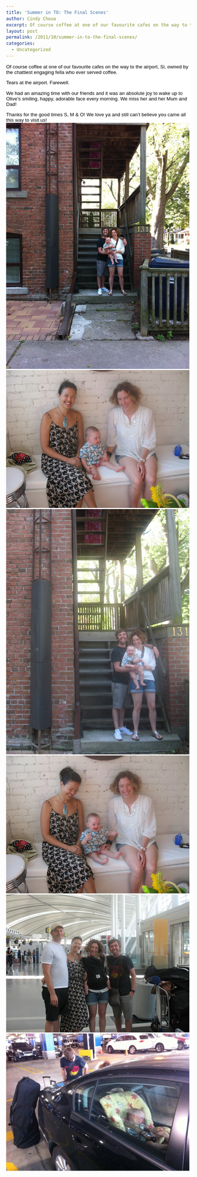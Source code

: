 ```yaml
---
title: 'Summer in TO: The Final Scenes'
author: Cindy Choua
excerpt: Of course coffee at one of our favourite cafes on the way to the airport, Si, owned by the chattiest engaging fella who ever served coffee.Tears at the airport. Farewell.We had an amazing time with our friends and it was an absolute joy to wake up...
layout: post
permalink: /2011/10/summer-in-to-the-final-scenes/
categories:
  - Uncategorized
---
```

<div style="color:#000;background-color:#fff;font-family:arial, helvetica, sans-serif;font-size:10pt;">
  <div>
    Of course coffee at one of our favourite cafes on the way to the airport, Si, owned by the chattiest engaging fella who ever served coffee.
  </div>
  
  <p />
  
  <div>
    Tears at the airport. Farewell.
  </div>
  
  <p />
  
  <div>
    We had an amazing time with our friends and it was an absolute joy to wake up to Olive&#8217;s smiling, happy, adorable face every morning. We miss her and her Mum and Dad!
  </div>
  
  <p />
  
  <div>
    Thanks for the good times S, M & O! We love ya and still can&#8217;t believe you came all this way to visit us!
  </div>
</div>

<div class='p_embed p_image_embed'>
  <a href="/wp-content/uploads/2011/10/img_1707-scaled-1000.jpg"><img alt="Img_1707" height="669" src="/wp-content/uploads/2011/10/img_1707-scaled-1000.jpg?w=224" width="500" /></a><a href="/wp-content/uploads/2011/10/img_5732-scaled-1000.jpg"><img alt="Img_5732" height="375" src="/wp-content/uploads/2011/10/img_5732-scaled-1000.jpg?w=300" width="500" /></a><a href="/wp-content/uploads/2011/10/img_5730-scaled-1000.jpg"><img alt="Img_5730" height="667" src="/wp-content/uploads/2011/10/img_5730-scaled-1000.jpg?w=225" width="500" /></a><a href="/wp-content/uploads/2011/10/img_5731-scaled-1000.jpg"><img alt="Img_5731" height="375" src="/wp-content/uploads/2011/10/img_5731-scaled-1000.jpg?w=300" width="500" /></a><a href="/wp-content/uploads/2011/10/img_5733-scaled-1000.jpg"><img alt="Img_5733" height="375" src="/wp-content/uploads/2011/10/img_5733-scaled-1000.jpg?w=300" width="500" /></a><a href="/wp-content/uploads/2011/10/img_1709-scaled-1000.jpg"><img alt="Img_1709" height="373" src="/wp-content/uploads/2011/10/img_1709-scaled-1000.jpg?w=300" width="500" /></a>
</div>